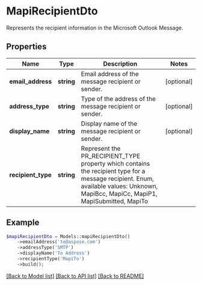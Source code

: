 # MapiRecipientDto

Represents the recipient information in the Microsoft Outlook Message.

## Properties
Name | Type | Description | Notes
---- | ---- | ----------- | -----
**email_address** | **string** | Email address of the message recipient or sender. | [optional] 
**address_type** | **string** | Type of the address of the message recipient or sender. | [optional] 
**display_name** | **string** | Display name of the message recipient or sender. | [optional] 
**recipient_type** | **string** | Represent the PR_RECIPIENT_TYPE property which contains the recipient type for a message recipient. Enum, available values: Unknown, MapiBcc, MapiCc, MapiP1, MapiSubmitted, MapiTo | 



## Example
```php
$mapiRecipientDto = Models::mapiRecipientDto()
    ->emailAddress('to@aspose.com')
    ->addressType('SMTP')
    ->displayName('To Address')
    ->recipientType('MapiTo')
    ->build();
```


[[Back to Model list]](README.md#documentation-for-models) [[Back to API list]](README.md#documentation-for-api-endpoints) [[Back to README]](README.md)

